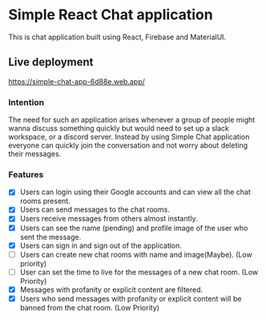# Simple React Chat application

This is chat application built using React, Firebase and MaterialUI.

## Live deployment

https://simple-chat-app-6d88e.web.app/

### Intention

The need for such an application arises whenever a group of people might wanna discuss something quickly but would need to set up a slack workspace, or a discord server.
Instead by using Simple Chat application everyone can quickly join the conversation and not worry about deleting their messages.

### Features

- [x] Users can login using their Google accounts and can view all the chat rooms present.
- [x] Users can send messages to the chat rooms.
- [x] Users receive messages from others almost instantly.
- [x] Users can see the name (pending) and profile image of the user who sent the message.
- [x] Users can sign in and sign out of the application.
- [ ] Users can create new chat rooms with name and image(Maybe). (Low priority)
- [ ] User can set the time to live for the messages of a new chat room. (Low Priority)
- [x] Messages with profanity or explicit content are filtered.
- [x] Users who send messages with profanity or explicit content will be banned from the chat room. (Low Priority)
